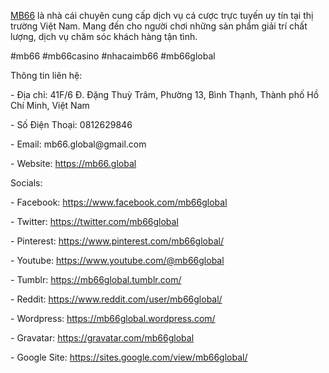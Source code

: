 <p><a href="https://mb66.global">MB66</a> là nhà cái chuyên cung cấp dịch vụ cá cược trực tuyến uy tín tại thị trường Việt Nam. Mang đến cho người chơi những sản phẩm giải trí chất lượng, dịch vụ chăm sóc khách hàng tận tình.<p>
<p>#mb66 #mb66casino #nhacaimb66 #mb66global<p>
<p>Thông tin liên hệ:<p>
<p>- Địa chỉ: 41F/6 Đ. Đặng Thuỳ Trâm, Phường 13, Bình Thạnh, Thành phố Hồ Chí Minh, Việt Nam<p>
<p>- Số Điện Thoại: 0812629846<p>
<p>- Email: mb66.global@gmail.com<p>
<p>- Website: <a href="https://mb66.global">https://mb66.global</a><p>
<p>Socials:<p>
<p>- Facebook: <a href="https://www.facebook.com/mb66global">https://www.facebook.com/mb66global</a><p>
<p>- Twitter: <a href="https://twitter.com/mb66global">https://twitter.com/mb66global</a><p>
<p>- Pinterest: <a href="https://www.pinterest.com/mb66global/">https://www.pinterest.com/mb66global/</a><p>
<p>- Youtube: <a href="https://www.youtube.com/@mb66global">https://www.youtube.com/@mb66global</a><p>
<p>- Tumblr: <a href="https://mb66global.tumblr.com/">https://mb66global.tumblr.com/</a><p>
<p>- Reddit: <a href="https://www.reddit.com/user/mb66global/">https://www.reddit.com/user/mb66global/</a><p>
<p>- Wordpress: <a href="https://mb66global.wordpress.com/">https://mb66global.wordpress.com/</a><p>
<p>- Gravatar: <a href="https://gravatar.com/mb66global">https://gravatar.com/mb66global</a><p>
<p>- Google Site: <a href="https://sites.google.com/view/mb66global/">https://sites.google.com/view/mb66global/</a><p>